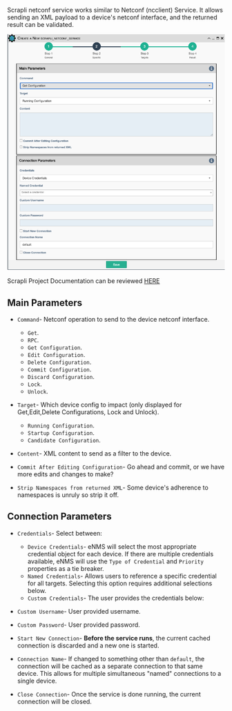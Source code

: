 Scrapli netconf service works similar to Netconf (ncclient) Service. It allows
sending an XML payload to a device's netconf interface, and the returned
result can be validated.

![Scrapli Netconf Service](../../_static/automation/service_types/scrapli_netconf.png)

Scrapli Project Documentation can be reviewed
[HERE](https://carlmontanari.github.io/scrapli/user_guide/project_details/)

## Main Parameters

- `Command`- Netconf operation to send to the device netconf interface.

    - `Get`.
    - `RPC`.
    - `Get Configuration`.
    - `Edit Configuration`.
    - `Delete Configuration`.
    - `Commit Configuration`.
    - `Discard Configuration`.
    - `Lock`.
    - `Unlock`.

- `Target`- Which device config to impact (only displayed for Get,Edit,Delete
  Configurations, Lock and Unlock).

    - `Running Configuration`.
    - `Startup Configuration`.
    - `Candidate Configuration`.

- `Content`- XML content to send as a filter to the device.

- `Commit After Editing Configuration`- Go ahead and commit, or we have more 
  edits and changes to make?

- `Strip Namespaces from returned XML`- Some device's adherence to namespaces
  is unruly so strip it off. 

## Connection Parameters

- `Credentials`- Select between:
    - `Device Credentials`- eNMS will select the most appropriate credential
      object for each device. If there are multiple credentials available, eNMS
      will use the `Type of Credential` and `Priority` properties as a tie
      breaker.
    - `Named Credentials`- Allows users to reference a specific credential for 
      all targets. Selecting this option requires additional selections below.
    - `Custom Credentials`- The user provides the credentials below:

- `Custom Username`- User provided username.

- `Custom Password`- User provided password.

- `Start New Connection`- **Before the service runs**, the current
  cached connection is discarded and a new one is started.
    
- `Connection Name`- If changed to something other than `default`, the
  connection will be cached as a separate connection to that same device.
  This allows for multiple simultaneous "named" connections to a single
  device.
    
- `Close Connection`- Once the service is done running, the current
  connection will be closed.

